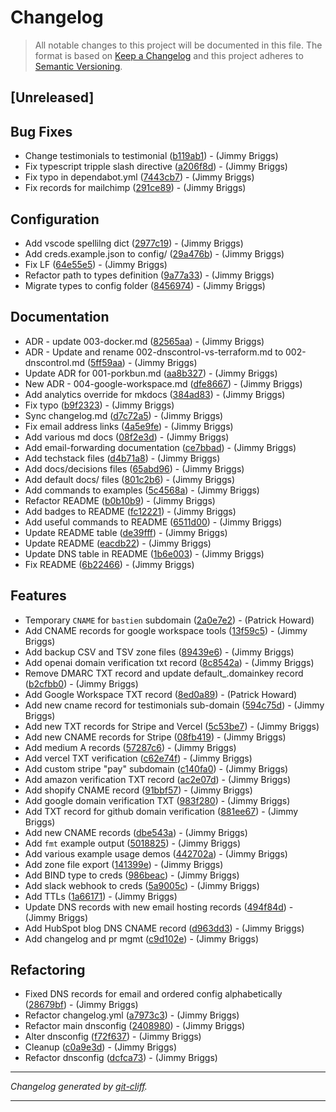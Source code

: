 # Changelog

> All notable changes to this project will be documented in this file. The format is based on
[Keep a Changelog](http://keepachangelog.com/) and this project adheres to
[Semantic Versioning](http://semver.org/).

## [Unreleased]

## Bug Fixes

- Change testimonials to testimonial ([b119ab1](https://github.com/noclocks/dns/commit/b119ab118e6637e25b51b39b61b573be0c18d858))  - (Jimmy Briggs)
- Fix typescript tripple slash directive ([a206f8d](https://github.com/noclocks/dns/commit/a206f8d3d79fd778b758f7d80ecddf91877cafd0))  - (Jimmy Briggs)
- Fix typo in dependabot.yml ([7443cb7](https://github.com/noclocks/dns/commit/7443cb7e651ab2498f9cdea905992f69df5febf5))  - (Jimmy Briggs)
- Fix records for mailchimp ([291ce89](https://github.com/noclocks/dns/commit/291ce8908ceaa7b311d9f8f8a1b8d17f0808ccdb))  - (Jimmy Briggs)

## Configuration

- Add vscode spellilng dict ([2977c19](https://github.com/noclocks/dns/commit/2977c198f0bf86b91f11dd76918203961ad73ef1))  - (Jimmy Briggs)
- Add creds.example.json to config/ ([29a476b](https://github.com/noclocks/dns/commit/29a476b7d5cbcde8364ca4a041a072c1e5504e55))  - (Jimmy Briggs)
- Fix LF ([64e55e5](https://github.com/noclocks/dns/commit/64e55e534981e7677c2b431b816f08da4baa8cdd))  - (Jimmy Briggs)
- Refactor path to types definition ([9a77a33](https://github.com/noclocks/dns/commit/9a77a33f57f510ecb1fa98d4a50b1504bf76938c))  - (Jimmy Briggs)
- Migrate types to config folder ([8456974](https://github.com/noclocks/dns/commit/8456974d5cefa8e5bbd6051fd6af95a238aa17a5))  - (Jimmy Briggs)

## Documentation

- ADR - update 003-docker.md ([82565aa](https://github.com/noclocks/dns/commit/82565aa08e73192bed0efa866d3ed65043ac7341))  - (Jimmy Briggs)
- ADR - Update and rename 002-dnscontrol-vs-terraform.md to 002-dnscontrol.md ([5ff59aa](https://github.com/noclocks/dns/commit/5ff59aa6c01553afb253ff2f4872e3e8835e06c7))  - (Jimmy Briggs)
- Update ADR for 001-porkbun.md ([aa8b327](https://github.com/noclocks/dns/commit/aa8b327e99f425d0f78b0aa31bd4200daf69c971))  - (Jimmy Briggs)
- New ADR - 004-google-workspace.md ([dfe8667](https://github.com/noclocks/dns/commit/dfe866798950025e1387befa2b7952cd748607b0))  - (Jimmy Briggs)
- Add analytics override for mkdocs ([384ad83](https://github.com/noclocks/dns/commit/384ad835ce0e67aed2449f703a4bd0dbb216508b))  - (Jimmy Briggs)
- Fix typo ([b9f2323](https://github.com/noclocks/dns/commit/b9f232327a52e9d6dad21563b273ea1a793ffdef))  - (Jimmy Briggs)
- Sync changelog.md ([d7c72a5](https://github.com/noclocks/dns/commit/d7c72a5a4ca18f525e01bb96310dc24e744164ab))  - (Jimmy Briggs)
- Fix email address links ([4a5e9fe](https://github.com/noclocks/dns/commit/4a5e9fef5a8a693458af4d9bd9d6c0b6eb8e1803))  - (Jimmy Briggs)
- Add various md docs ([08f2e3d](https://github.com/noclocks/dns/commit/08f2e3d283a5821a34da8180cef5226b567fac19))  - (Jimmy Briggs)
- Add email-forwarding documentation ([ce7bbad](https://github.com/noclocks/dns/commit/ce7bbad9fc7bc9c309afee5c9e5da49b8b396c3c))  - (Jimmy Briggs)
- Add techstack files ([d4b71a8](https://github.com/noclocks/dns/commit/d4b71a8cdd09cb943c2fc5a6031125bbbeeca60c))  - (Jimmy Briggs)
- Add docs/decisions files ([65abd96](https://github.com/noclocks/dns/commit/65abd96b977d92aaf91700e895c803a86e2a2aba))  - (Jimmy Briggs)
- Add default docs/ files ([801c2b6](https://github.com/noclocks/dns/commit/801c2b6ce56c21c7894204b04b2aea815a08aa8f))  - (Jimmy Briggs)
- Add commands to examples ([5c4568a](https://github.com/noclocks/dns/commit/5c4568a0a8eed43d2f6d7a95f5eb0b3c6fb735e0))  - (Jimmy Briggs)
- Refactor README ([b0b10b9](https://github.com/noclocks/dns/commit/b0b10b9556b0056dafe0a360872deeb750f834f7))  - (Jimmy Briggs)
- Add badges to README ([fc12221](https://github.com/noclocks/dns/commit/fc12221fa43955744a0e5c045502982b82c0bced))  - (Jimmy Briggs)
- Add useful commands to README ([6511d00](https://github.com/noclocks/dns/commit/6511d00516b9f80769a1e04a8700df061fb0bc36))  - (Jimmy Briggs)
- Update README table ([de39fff](https://github.com/noclocks/dns/commit/de39ffffb459547ea6d6c34b1de1e6c1fdea58a5))  - (Jimmy Briggs)
- Update README ([eacdb22](https://github.com/noclocks/dns/commit/eacdb2250bb7e565c9c58f8d51c95a14dac4a575))  - (Jimmy Briggs)
- Update DNS table in README ([1b6e003](https://github.com/noclocks/dns/commit/1b6e003c46d364151691f98590d622bff514adb6))  - (Jimmy Briggs)
- Fix README ([6b22466](https://github.com/noclocks/dns/commit/6b2246629aa12efdd9febebae26b0c414a51e330))  - (Jimmy Briggs)

## Features

- Temporary `CNAME` for `bastien` subdomain ([2a0e7e2](https://github.com/noclocks/dns/commit/2a0e7e2f28604b2f79e79449bf45f30cdf19342a))  - (Patrick Howard)
- Add CNAME records for google workspace tools ([13f59c5](https://github.com/noclocks/dns/commit/13f59c588b53946e4394b3a29c0096d81fc49b0f))  - (Jimmy Briggs)
- Add backup CSV and TSV zone files ([89439e6](https://github.com/noclocks/dns/commit/89439e62f11ac53e5aa488cc0e5a344e4f183d7f))  - (Jimmy Briggs)
- Add openai domain verification txt record ([8c8542a](https://github.com/noclocks/dns/commit/8c8542a4fa4c57b6d964dc413399a82baa30645d))  - (Jimmy Briggs)
- Remove DMARC TXT record and update default_.domainkey record ([b2cfbb0](https://github.com/noclocks/dns/commit/b2cfbb04404ca795e36ff7de8da4c18360400fa7))  - (Jimmy Briggs)
- Add Google Workspace TXT record ([8ed0a89](https://github.com/noclocks/dns/commit/8ed0a8973083bff0de822aabbd21647b8640314c))  - (Patrick Howard)
- Add new cname record for testimonials sub-domain ([594c75d](https://github.com/noclocks/dns/commit/594c75dcc90e3703081cbf8ca9f5874dc311ac59))  - (Jimmy Briggs)
- Add new TXT records for Stripe and Vercel ([5c53be7](https://github.com/noclocks/dns/commit/5c53be74ca77d546e858b54979ba287289114ffc))  - (Jimmy Briggs)
- Add new CNAME records for Stripe ([08fb419](https://github.com/noclocks/dns/commit/08fb4192ed3950498ecb0ff0db7819721dabcf73))  - (Jimmy Briggs)
- Add medium A records ([57287c6](https://github.com/noclocks/dns/commit/57287c662e4d08a59d83886210236bbaced00a05))  - (Jimmy Briggs)
- Add vercel TXT verification ([c62e74f](https://github.com/noclocks/dns/commit/c62e74f0823e1bbba9d2fae3d55fe2b1cdb20e43))  - (Jimmy Briggs)
- Add custom stripe "pay" subdomain ([c140fa0](https://github.com/noclocks/dns/commit/c140fa094592b9c35cf6a7429e2baee3ea172464))  - (Jimmy Briggs)
- Add amazon verification TXT record ([ac2e07d](https://github.com/noclocks/dns/commit/ac2e07dc4e1f4cb1bb0b4ef72af3577ecd13f4b5))  - (Jimmy Briggs)
- Add shopify CNAME record ([91bbf57](https://github.com/noclocks/dns/commit/91bbf5760677b7b1d44163b89aee1498c7bfb771))  - (Jimmy Briggs)
- Add google domain verification TXT ([983f280](https://github.com/noclocks/dns/commit/983f2802dba3288b44bccc4dfd93ab36bd9673f1))  - (Jimmy Briggs)
- Add TXT record for github domain verification ([881ee67](https://github.com/noclocks/dns/commit/881ee67f2131cf24b4cc2d77b66e60f5ecf15006))  - (Jimmy Briggs)
- Add new CNAME records ([dbe543a](https://github.com/noclocks/dns/commit/dbe543ab05f5587d534dcd0e4980dea13c31a7bb))  - (Jimmy Briggs)
- Add `fmt` example output ([5018825](https://github.com/noclocks/dns/commit/5018825394f4f211d9d185811a99134a0e78e4ed))  - (Jimmy Briggs)
- Add various example usage demos ([442702a](https://github.com/noclocks/dns/commit/442702a8ddc93d36d2ee1c159a4a08bb75b482e4))  - (Jimmy Briggs)
- Add zone file export ([141399e](https://github.com/noclocks/dns/commit/141399e7e2aeefce382cbdd6deeb6520f0254b34))  - (Jimmy Briggs)
- Add BIND type to creds ([986beac](https://github.com/noclocks/dns/commit/986beacd18679953fb606c0863da35446cef332e))  - (Jimmy Briggs)
- Add slack webhook to creds ([5a9005c](https://github.com/noclocks/dns/commit/5a9005c8b792df03ddae9d624056517919cebfe4))  - (Jimmy Briggs)
- Add TTLs ([1a66171](https://github.com/noclocks/dns/commit/1a661710ca8b3b5ca0ed85f8ec6cb74da4a66fcc))  - (Jimmy Briggs)
- Update DNS records with new email hosting records ([494f84d](https://github.com/noclocks/dns/commit/494f84d141b2e89851c4adca0d85a84352f3bc47))  - (Jimmy Briggs)
- Add HubSpot blog DNS CNAME record ([d963dd3](https://github.com/noclocks/dns/commit/d963dd37d173c99513e7f6a9103e93cd471b838e))  - (Jimmy Briggs)
- Add changelog and pr mgmt ([c9d102e](https://github.com/noclocks/dns/commit/c9d102e01cfdd0d590936e06752e23ec28c87a82))  - (Jimmy Briggs)

## Refactoring

- Fixed DNS records for email and ordered config alphabetically ([28679bf](https://github.com/noclocks/dns/commit/28679bf15851c22baef2272eab18f08916e9ed80))  - (Jimmy Briggs)
- Refactor changelog.yml ([a7973c3](https://github.com/noclocks/dns/commit/a7973c30e95d2fffd60fd1dc8209d8080578447d))  - (Jimmy Briggs)
- Refactor main dnsconfig ([2408980](https://github.com/noclocks/dns/commit/24089806b9c7077df3fb12b2f8f93fd07971d6e2))  - (Jimmy Briggs)
- Alter dnsconfig ([f72f637](https://github.com/noclocks/dns/commit/f72f637fe0f3e59fde2a7fdbbe196b383fb65a81))  - (Jimmy Briggs)
- Cleanup ([c0a9e3d](https://github.com/noclocks/dns/commit/c0a9e3d8e6f9b794dc2a412b882e5745c52dbe9a))  - (Jimmy Briggs)
- Refactor dnsconfig ([dcfca73](https://github.com/noclocks/dns/commit/dcfca737c4f0b9f148020e6d958be786f9f6a315))  - (Jimmy Briggs)

***
*Changelog generated by [git-cliff](https://github.com/orhun/git-cliff).*
***
